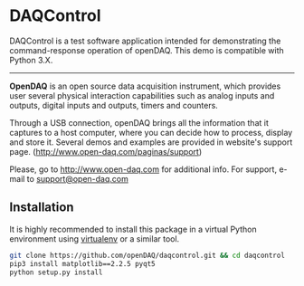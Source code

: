 # DAQControl

DAQControl is a test software application intended for demonstrating the command-response operation of openDAQ.
This demo is compatible with Python 3.X.
* * *
**OpenDAQ** is an open source data acquisition instrument, which provides user
several physical interaction capabilities such as analog inputs and outputs,
digital inputs and outputs, timers and counters.

Through a USB connection, openDAQ brings all the information that it captures
to a host computer, where you can decide how to process, display and store it.
Several demos and examples are provided in website's support page.
(http://www.open-daq.com/paginas/support)

Please, go to http://www.open-daq.com for additional info.
For support, e-mail to support@open-daq.com

## Installation

It is highly recommended to install this package in a virtual Python environment using
[virtualenv](https://virtualenv.pypa.io/en/stable/) or a similar tool.

```sh
git clone https://github.com/openDAQ/daqcontrol.git && cd daqcontrol
pip3 install matplotlib==2.2.5 pyqt5
python setup.py install
```
